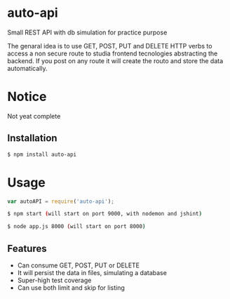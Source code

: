 # auto-api
Small REST API with db simulation for practice purpose

The genaral idea is to use GET, POST, PUT and DELETE HTTP verbs to access a non secure route to studia frontend tecnologies abstracting the backend.
If you post on any route it will create the routo and store the data automatically.

# Notice

Not yeat complete


## Installation

```bash
$ npm install auto-api
```

# Usage

```js
var autoAPI = require('auto-api');

```
```bash
$ npm start (will start on port 9000, with nodemon and jshint)
```
```bash
$ node app.js 8000 (will start on port 8000)
```

## Features

  * Can consume GET, POST, PUT or DELETE
  * It will persist the data in files, simulating a database
  * Super-high test coverage
  * Can use both limit and skip for listing